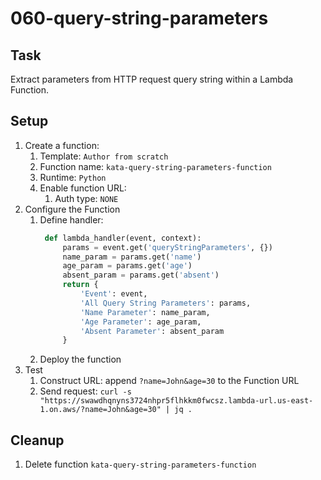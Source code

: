 # 060-query-string-parameters

## Task

Extract parameters from HTTP request query string within a Lambda Function.

## Setup

1. Create a function:
    1. Template: `Author from scratch`
    2. Function name: `kata-query-string-parameters-function`
    3. Runtime: `Python`
    4. Enable function URL:
        1. Auth type: `NONE`
2. Configure the Function
    1. Define handler:
       ```python
        def lambda_handler(event, context):
            params = event.get('queryStringParameters', {})
            name_param = params.get('name')
            age_param = params.get('age')
            absent_param = params.get('absent')
            return {
                'Event': event,
                'All Query String Parameters': params, 
                'Name Parameter': name_param,
                'Age Parameter': age_param,
                'Absent Parameter': absent_param
            }
       ```
    2. Deploy the function
3. Test
    1. Construct URL: append `?name=John&age=30` to the Function URL
    2. Send request: `curl -s "https://swawdhqnyns3724nhpr5flhkkm0fwcsz.lambda-url.us-east-1.on.aws/?name=John&age=30" | jq .`

## Cleanup

1. Delete function `kata-query-string-parameters-function`
